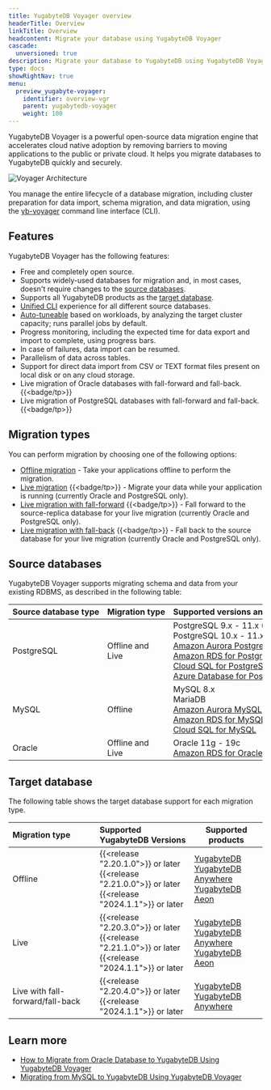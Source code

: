 ```yaml
---
title: YugabyteDB Voyager overview
headerTitle: Overview
linkTitle: Overview
headcontent: Migrate your database using YugabyteDB Voyager
cascade:
  unversioned: true
description: Migrate your database to YugabyteDB using YugabyteDB Voyager.
type: docs
showRightNav: true
menu:
  preview_yugabyte-voyager:
    identifier: overview-vgr
    parent: yugabytedb-voyager
    weight: 100
---
```


YugabyteDB Voyager is a powerful open-source data migration engine that accelerates cloud native adoption by removing barriers to moving applications to the public or private cloud. It helps you migrate databases to YugabyteDB quickly and securely.

![Voyager Architecture](/images/migrate/voyager-architecture.png)

You manage the entire lifecycle of a database migration, including cluster preparation for data import, schema migration, and data migration, using the [yb-voyager](https://github.com/yugabyte/yb-voyager) command line interface (CLI).

## Features

YugabyteDB Voyager has the following features:

- Free and completely open source.
- Supports widely-used databases for migration and, in most cases, doesn't require changes to the [source databases](#source-databases).
- Supports all YugabyteDB products as the [target database](#target-database).
- [Unified CLI](../reference/yb-voyager-cli/) experience for all different source databases.
- [Auto-tuneable](../performance/) based on workloads, by analyzing the target cluster capacity; runs parallel jobs by default.
- Progress monitoring, including the expected time for data export and import to complete, using progress bars.
- In case of failures, data import can be resumed.
- Parallelism of data across tables.
- Support for direct data import from CSV or TEXT format files present on local disk or on any cloud storage.
- Live migration of Oracle databases with fall-forward and fall-back. {{<badge/tp>}}
- Live migration of PostgreSQL databases with fall-forward and fall-back. {{<badge/tp>}}

## Migration types

You can perform migration by choosing one of the following options:

- [Offline migration](../migrate/migrate-steps/) - Take your applications offline to perform the migration.
- [Live migration](../migrate/live-migrate/) {{<badge/tp>}} - Migrate your data while your application is running (currently Oracle and PostgreSQL only).
- [Live migration with fall-forward](../migrate/live-fall-forward/) {{<badge/tp>}} - Fall forward to the source-replica database for your live migration (currently Oracle and PostgreSQL only).
- [Live migration with fall-back](../migrate/live-fall-back/) {{<badge/tp>}} - Fall back to the source database for your live migration (currently Oracle and PostgreSQL only).

## Source databases

YugabyteDB Voyager supports migrating schema and data from your existing RDBMS, as described in the following table:

| Source&nbsp;database&nbsp;type | Migration&nbsp;type | Supported&nbsp;versions&nbsp;and&nbsp;flavors | Migration&nbsp;demo&nbsp;videos |
| :--------------------| :------------- |:----------------------------------- | :--------------- |
| PostgreSQL | Offline and Live | PostgreSQL 9.x - 11.x (Offline) <br> PostgreSQL 10.x - 11.x (Live) <br> [Amazon Aurora PostgreSQL](https://docs.aws.amazon.com/AmazonRDS/latest/AuroraUserGuide/Aurora.AuroraPostgreSQL.html) <br> [Amazon RDS for PostgreSQL](https://aws.amazon.com/rds/postgresql/) <br> [Cloud SQL for PostgreSQL](https://cloud.google.com/sql/docs/postgres) <br> [Azure&nbsp;Database&nbsp;for&nbsp;PostgreSQL](https://azure.microsoft.com/en-ca/services/postgresql/) | [Migrating from PostgreSQL to YugabyteDB](https://www.youtube.com/watch?v=GXjttCbc4dw) |
| MySQL | Offline | MySQL 8.x <br> MariaDB <br> [Amazon Aurora MySQL](https://docs.aws.amazon.com/AmazonRDS/latest/AuroraUserGuide/Aurora.AuroraMySQL.html) <br> [Amazon RDS for MySQL](https://aws.amazon.com/rds/mysql/) <br> [Cloud SQL for MySQL](https://cloud.google.com/sql/docs/mysql) | [Migrating from MySQL to YugabyteDB](https://www.youtube.com/watch?v=tLs0043_z5E) |
| Oracle | Offline and Live |Oracle 11g - 19c <br> [Amazon RDS for Oracle](https://aws.amazon.com/rds/oracle/) | [Migrating from Oracle to YugabyteDB](https://www.youtube.com/watch?v=Bh2Wz537TGM) |

## Target database

The following table shows the target database support for each migration type.

| Migration type | Supported YugabyteDB Versions | Supported products |
| :------------- | :--------------------------- | ------------------ |
| Offline | {{<release "2.20.1.0">}} or later <br> {{<release "2.21.0.0">}} or later <br> {{<release "2024.1.1">}} or later | [YugabyteDB](../../deploy/)<br>[YugabyteDB Anywhere](../../yugabyte-platform/create-deployments/)<br>[YugabyteDB Aeon](../../yugabyte-cloud/cloud-basics/) |
| Live | {{<release "2.20.3.0">}} or later <br>{{<release "2.21.1.0">}} or later  <br> {{<release "2024.1.1">}} or later | [YugabyteDB](../../deploy/)<br>[YugabyteDB Anywhere](../../yugabyte-platform/create-deployments/)<br>[YugabyteDB Aeon](../../yugabyte-cloud/cloud-basics/) |
| Live with fall-forward/fall-back | {{<release "2.20.4.0">}} or later  <br> {{<release "2024.1.1">}} or later | [YugabyteDB](../../deploy/)<br>[YugabyteDB Anywhere](../../yugabyte-platform/create-deployments/) |

## Learn more

- [How to Migrate from Oracle Database to YugabyteDB Using YugabyteDB Voyager](https://www.yugabyte.com/blog/migrate-from-oracle-database-to-yugabytedb-using-voyager/)
- [Migrating from MySQL to YugabyteDB Using YugabyteDB Voyager](https://www.yugabyte.com/blog/migrate-web-application-mysql-yugabytedb-voyager/)
